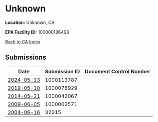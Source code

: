 # Unknown

**Location:** Unknown, CA

**EPA Facility ID:** 100000186498

[Back to CA Index](../../index.md)

## Submissions

| Date | Submission ID | Document Control Number |
|------|--------------|-------------------------|
| [2024-05-13](submissions/1000113787.md) | 1000113787 |  |
| [2019-05-10](submissions/1000078929.md) | 1000078929 |  |
| [2014-05-21](submissions/1000042067.md) | 1000042067 |  |
| [2009-06-05](submissions/1000002571.md) | 1000002571 |  |
| [2004-06-16](submissions/32215.md) | 32215 |  |
